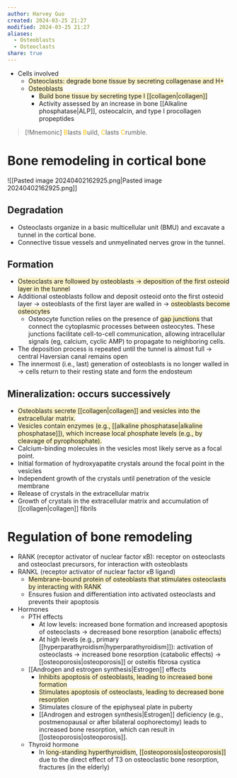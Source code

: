 ```yaml
---
author: Harvey Guo
created: 2024-03-25 21:27
modified: 2024-03-25 21:27
aliases:
  - Osteoblasts
  - Osteoclasts
share: true
---
```

- Cells involved
	- <span style="background:rgba(240, 200, 0, 0.2)">Osteoclasts: degrade bone tissue by secreting collagenase and H+</span>
	- <span style="background:rgba(240, 200, 0, 0.2)">Osteoblasts</span>
		- <span style="background:rgba(240, 200, 0, 0.2)">Build bone tissue by secreting type I [[collagen|collagen]]</span>
		- Activity assessed by an increase in bone [[Alkaline phosphatase|ALP]], osteocalcin, and type I procollagen propeptides

>[!Mnemonic] 
><font color="#ffc000">B</font>lasts <font color="#ffc000">B</font>uild, <font color="#ffc000">C</font>lasts <font color="#ffc000">C</font>rumble.

# Bone remodeling in cortical bone
![[Pasted image 20240402162925.png|Pasted image 20240402162925.png]]
## Degradation
- Osteoclasts organize in a basic multicellular unit (BMU) and excavate a tunnel in the cortical bone. 
- Connective tissue vessels and unmyelinated nerves grow in the tunnel.
## Formation
- <span style="background:rgba(240, 200, 0, 0.2)">Osteoclasts are followed by osteoblasts → deposition of the first osteoid layer in the tunnel</span>
- Additional osteoblasts follow and deposit osteoid onto the first osteoid layer → osteoblasts of the first layer are walled in → <span style="background:rgba(240, 200, 0, 0.2)">osteoblasts become osteocytes</span>
	- Osteocyte function relies on the presence of <span style="background:rgba(240, 200, 0, 0.2)">gap junctions</span> that connect the cytoplasmic processes between osteocytes.  These junctions facilitate cell-to-cell communication, allowing intracellular signals (eg, calcium, cyclic AMP) to propagate to neighboring cells.
- The deposition process is repeated until the tunnel is almost full → central Haversian canal remains open
- The innermost (i.e., last) generation of osteoblasts is no longer walled in → cells return to their resting state and form the endosteum
## Mineralization: occurs successively
- <span style="background:rgba(240, 200, 0, 0.2)">Osteoblasts secrete [[collagen|collagen]] and vesicles into the extracellular matrix.</span>
- <span style="background:rgba(240, 200, 0, 0.2)">Vesicles contain enzymes (e.g., [[alkaline phosphatase|alkaline phosphatase]]), which increase local phosphate levels (e.g., by cleavage of pyrophosphate).</span>
- Calcium-binding molecules in the vesicles most likely serve as a focal point.
- Initial formation of hydroxyapatite crystals around the focal point in the vesicles
- Independent growth of the crystals until penetration of the vesicle membrane
- Release of crystals in the extracellular matrix
- Growth of crystals in the extracellular matrix and accumulation of [[collagen|collagen]] fibrils
# Regulation of bone remodeling
- RANK (receptor activator of nuclear factor κB): receptor on osteoclasts and osteoclast precursors, for interaction with osteoblasts
- RANKL (receptor activator of nuclear factor κB ligand)
	- <span style="background:rgba(240, 200, 0, 0.2)">Membrane-bound protein of osteoblasts that stimulates osteoclasts by interacting with RANK</span>
	- Ensures fusion and differentiation into activated osteoclasts and prevents their apoptosis
- Hormones
	- PTH effects
		- At low levels: increased bone formation and increased apoptosis of osteoclasts → decreased bone resorption (anabolic effects)
		- At high levels (e.g., primary [[hyperparathyroidism|hyperparathyroidism]]): activation of osteoclasts → increased bone resorption (catabolic effects) → [[osteoporosis|osteoporosis]] or osteitis fibrosa cystica
	- [[Androgen and estrogen synthesis|Estrogen]] effects
		- <span style="background:rgba(240, 200, 0, 0.2)">Inhibits apoptosis of osteoblasts, leading to increased bone formation</span>
		- <span style="background:rgba(240, 200, 0, 0.2)">Stimulates apoptosis of osteoclasts, leading to decreased bone resorption</span>
		- Stimulates closure of the epiphyseal plate in puberty
		- [[Androgen and estrogen synthesis|Estrogen]] deficiency (e.g., postmenopausal or after bilateral oophorectomy) leads to increased bone resorption, which can result in [[osteoporosis|osteoporosis]].
	- Thyroid hormone
		- In <span style="background:rgba(240, 200, 0, 0.2)">long-standing hyperthyroidism</span>, <span style="background:rgba(240, 200, 0, 0.2)">[[osteoporosis|osteoporosis]]</span> due to the direct effect of T3 on osteoclastic bone resorption, fractures (in the elderly)
